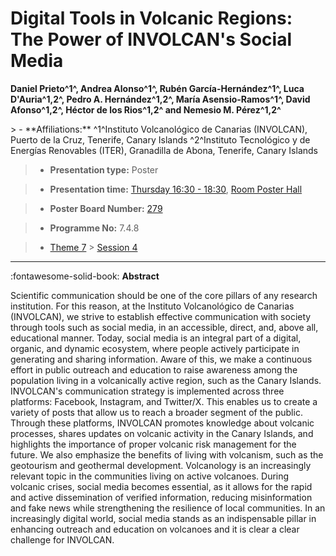 # Digital Tools in Volcanic Regions: The Power of INVOLCAN's Social Media

**Daniel Prieto^1^, Andrea Alonso^1^, Rubén García-Hernández^1^, Luca D'Auria^1,2^, Pedro A. Hernández^1,2^, María Asensio-Ramos^1^, David Afonso^1,2^, Héctor de los Rios^1,2^ and Nemesio M. Pérez^1,2^**

<!-- more -->> - **Affiliations:** ^1^Instituto Volcanológico de Canarias (INVOLCAN), Puerto de la Cruz, Tenerife, Canary Islands ^2^Instituto Tecnológico y de Energías Renovables (ITER), Granadilla de Abona, Tenerife, Canary Islands   

> - **Presentation type:** Poster

> - **Presentation time:** [Thursday 16:30 - 18:30](../sessions_comparison.md#__tabbed_3_6), [Room Poster Hall](../maps_venue.md#__tabbed_1_1)

> - **Poster Board Number:** [279](../map_poster_boards.md#thursday)

> - **Programme No:** 7.4.8

> - [Theme 7](../theme7.md) > [Session 4](../sessions/session-7-4.md)

--- 

:fontawesome-solid-book: **Abstract**

Scientific communication should be one of the core pillars of any research institution. For this reason, at the Instituto Volcanológico de Canarias (INVOLCAN), we strive to establish effective communication with society through tools such as social media, in an accessible, direct, and, above all, educational manner. Today, social media is an integral part of a digital, organic, and dynamic ecosystem, where people actively participate in generating and sharing information. Aware of this, we make a continuous effort in public outreach and education to raise awareness among the population living in a volcanically active region, such as the Canary Islands. INVOLCAN's communication strategy is implemented across three platforms: Facebook, Instagram, and Twitter/X. This enables us to create a variety of posts that allow us to reach a broader segment of the public. Through these platforms, INVOLCAN promotes knowledge about volcanic processes, shares updates on volcanic activity in the Canary Islands, and highlights the importance of proper volcanic risk management for the future. We also emphasize the benefits of living with volcanism, such as the geotourism and geothermal development.
Volcanology is an increasingly relevant topic in the communities living on active volcanoes. During volcanic crises, social media becomes essential, as it allows for the rapid and active dissemination of verified information, reducing misinformation and fake news while strengthening the resilience of local communities. In an increasingly digital world, social media stands as an indispensable pillar in enhancing outreach and education on volcanoes and it is clear a clear challenge for INVOLCAN.

